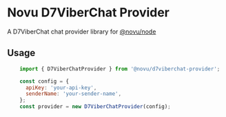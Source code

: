 # Novu D7ViberChat Provider

A D7ViberChat chat provider library for [@novu/node](https://github.com/novuhq/novu)

## Usage

```javascript
    import { D7ViberChatProvider } from '@novu/d7viberchat-provider';

    const config = {
      apiKey: 'your-api-key',
      senderName: 'your-sender-name',
    };
    const provider = new D7ViberChatProvider(config);
```
